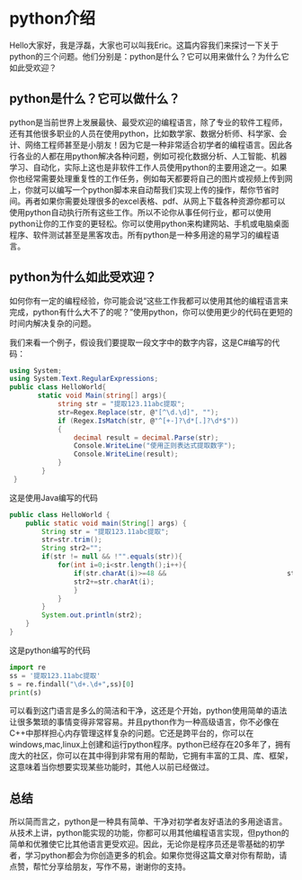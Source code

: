 # python介绍

​		Hello大家好，我是浮磊，大家也可以叫我Eric。这篇内容我们来探讨一下关于python的三个问题。他们分别是：python是什么？它可以用来做什么？为什么它如此受欢迎？

## python是什么？它可以做什么？

​		python是当前世界上发展最快、最受欢迎的编程语言，除了专业的软件工程师，还有其他很多职业的人员在使用python，比如数学家、数据分析师、科学家、会计、网络工程师甚至是小朋友！因为它是一种非常适合初学者的编程语言。因此各行各业的人都在用python解决各种问题，例如可视化数据分析、人工智能、机器学习、自动化，实际上这也是非软件工作人员使用python的主要用途之一。如果你也经常需要处理重复性的工作任务，例如每天都要将自己的图片或视频上传到网上，你就可以编写一个python脚本来自动帮我们实现上传的操作，帮你节省时间。再者如果你需要处理很多的excel表格、pdf、从网上下载各种资源你都可以使用python自动执行所有这些工作。所以不论你从事任何行业，都可以使用python让你的工作变的更轻松。你可以使用python来构建网站、手机或电脑桌面程序、软件测试甚至是黑客攻击。所有python是一种多用途的易学习的编程语言。

## python为什么如此受欢迎？

​		如何你有一定的编程经验，你可能会说“这些工作我都可以使用其他的编程语言来完成，python有什么大不了的呢？”使用python，你可以使用更少的代码在更短的时间内解决复杂的问题。

​		我们来看一个例子，假设我们要提取一段文字中的数字内容，这是C#编写的代码：

```c#
using System;
using System.Text.RegularExpressions;
public class HelloWorld{
       static void Main(string[] args){
			string str = "提取123.11abc提取"; 
			str=Regex.Replace(str, @"[^\d.\d]", "");
			if (Regex.IsMatch(str, @"^[+-]?\d*[.]?\d*$"))
			{
				decimal result = decimal.Parse(str);
				Console.WriteLine("使用正则表达式提取数字");
				Console.WriteLine(result);
			}
        }
 }
```

这是使用Java编写的代码

```java
public class HelloWorld {
    public static void main(String[] args) {
		String str = "提取123.11abc提取";
		str=str.trim();
		String str2="";
		if(str != null && !"".equals(str)){
			for(int i=0;i<str.length();i++){
				if(str.charAt(i)>=48 && 		                     str.charAt(i)<=57){
				str2+=str.charAt(i);
				}
			}
		}
		System.out.println(str2);
	}
}
```

这是python编写的代码

```python
import re
ss = '提取123.11abc提取'
s = re.findall("\d+.\d+",ss)[0]
print(s)
```

可以看到这门语言是多么的简洁和干净，这还是个开始，python使用简单的语法让很多繁琐的事情变得非常容易。并且python作为一种高级语言，你不必像在C++中那样担心内存管理这样复杂的问题。它还是跨平台的，你可以在windows,mac,linux上创建和运行python程序。python已经存在20多年了，拥有庞大的社区，你可以在其中得到非常有用的帮助，它拥有丰富的工具、库、框架，这意味着当你想要实现某些功能时，其他人以前已经做过。

## 总结

所以简而言之，python是一种具有简单、干净对初学者友好语法的多用途语言。从技术上讲，python能实现的功能，你都可以用其他编程语言实现，但python的简单和优雅使它比其他语言更受欢迎。因此，无论你是程序员还是零基础的初学者，学习python都会为你创造更多的机会。如果你觉得这篇文章对你有帮助，请点赞，帮忙分享给朋友，写作不易，谢谢你的支持。

